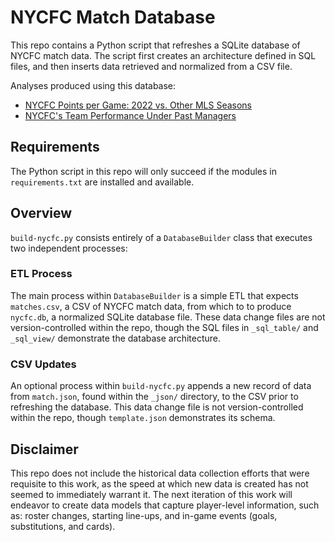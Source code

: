 # NYCFC Match Database

This repo contains a Python script that refreshes a SQLite database of NYCFC match data. The script first creates an architecture defined in SQL files, and then inserts data retrieved and normalized from a CSV file.

Analyses produced using this database:

- [NYCFC Points per Game: 2022 vs. Other MLS Seasons](https://public.tableau.com/views/NYCFCCumulativePPG2022vs_OtherMLSSeasons/NYCFCCumulativePPG2022vs_OtherMLSSeasons?:language=en-US&:display_count=n&:origin=viz_share_link)
- [NYCFC's Team Performance Under Past Managers](https://public.tableau.com/app/profile/joey.lafyatis/viz/NYCFCsTeamPerformanceUnderPastManagers/NYCFCsTeamPerformanceUnderPastManagers#1)

## Requirements

The Python script in this repo will only succeed if the modules in `requirements.txt` are installed and available.

## Overview

`build-nycfc.py` consists entirely of a `DatabaseBuilder` class that executes two independent processes:

### ETL Process

The main process within `DatabaseBuilder` is a simple ETL that expects `matches.csv`, a CSV of NYCFC match data, from which to to produce `nycfc.db`, a normalized SQLite database file. These data change files are not version-controlled within the repo, though the SQL files in `_sql_table/` and `_sql_view/` demonstrate the database architecture. 

### CSV Updates

An optional process within `build-nycfc.py` appends a new record of data from `match.json`, found within the `_json/` directory, to the CSV prior to refreshing the database. This data change file is not version-controlled within the repo, though `template.json` demonstrates its schema.

## Disclaimer

This repo does not include the historical data collection efforts that were requisite to this work, as the speed at which new data is created has not seemed to immediately warrant it. The next iteration of this work will endeavor to create data models that capture player-level information, such as: roster changes, starting line-ups, and in-game events (goals, substitutions, and cards).
